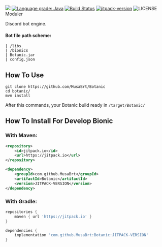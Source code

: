 ![](http://image-write-app.herokuapp.com/?x=880&y=33&size=130&text=koply&url=https%3A%2F%2Fimage-write-app.herokuapp.com%2F%3Fx%3D185%26y%3D25%26size%3D150%26text%3DBotanic%26url%3Dhttps%3A%2F%2Fwww.afcapital.ru%2Fa%2Fpgs%2Fimages%2Fcontent-grid-bg.png)
[![Language grade: Java](https://img.shields.io/lgtm/grade/java/g/MusaBrt/Botanic.svg?logo=lgtm&logoWidth=18)](https://lgtm.com/projects/g/MusaBrt/Botanic/context:java)
[![Build Status](https://travis-ci.com/musabrt/botanic.svg?branch=master)](https://travis-ci.com/musabrt/botanic)
[![jitpack-version](https://jitpack.io/v/MusaBrt/Botanic.svg)](https://jitpack.io/#MusaBrt/Botanic)
![LICENSE](https://img.shields.io/github/license/MusaBrt/Botanic?style=flat)
Moduler 

Discord bot engine.

#### Bot file path scheme:
```
| /libs
| /bionics
| Botanic.jar
| config.json
```

## How To Use
```
git clone https://github.com/MusaBrt/Botanic
cd botanic/
mvn install
```
After this commands, your Botanic build ready in `/target/Botanic/`

## How To Install For Develop Bionic
### With Maven:
```xml
<repository>
    <id>jitpack.io</id>
    <url>https://jitpack.io</url>
</repository>

<dependency>
    <groupId>com.github.MusaBrt</groupId>
    <artifactId>Botanic</artifactId>
    <version>JITPACK-VERSION</version>
</dependency>
```
### With Gradle:
```gradle
repositories {
    maven { url 'https://jitpack.io' }
}

dependencies {
    implementation 'com.github.MusaBrt:Botanic:JITPACK-VERSION'
}
```

